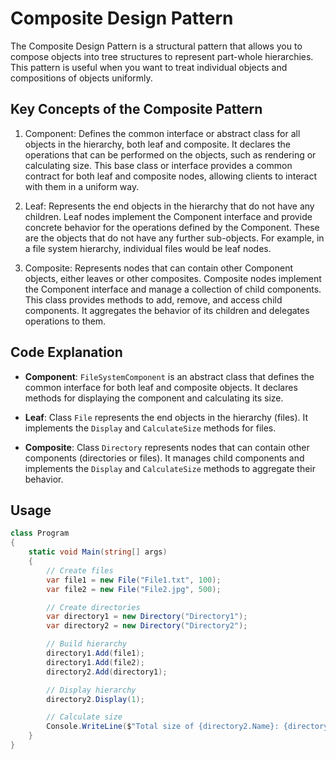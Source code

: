 # Composite Design Pattern
The Composite Design Pattern is a structural pattern that allows you to compose objects into tree structures to represent part-whole hierarchies. This pattern is useful when you want to treat individual objects and compositions of objects uniformly.

## Key Concepts of the Composite Pattern
1. Component:
Defines the common interface or abstract class for all objects in the hierarchy, both leaf and composite. It declares the operations that can be performed on the objects, such as rendering or calculating size.
This base class or interface provides a common contract for both leaf and composite nodes, allowing clients to interact with them in a uniform way.

2. Leaf:
Represents the end objects in the hierarchy that do not have any children. Leaf nodes implement the Component interface and provide concrete behavior for the operations defined by the Component.
These are the objects that do not have any further sub-objects. For example, in a file system hierarchy, individual files would be leaf nodes.

3. Composite:
Represents nodes that can contain other Component objects, either leaves or other composites. Composite nodes implement the Component interface and manage a collection of child components.
This class provides methods to add, remove, and access child components. It aggregates the behavior of its children and delegates operations to them.

## Code Explanation
* **Component**:
`FileSystemComponent` is an abstract class that defines the common interface for both leaf and composite objects. It declares methods for displaying the component and calculating its size.

* **Leaf**:
Class `File` represents the end objects in the hierarchy (files). It implements the `Display` and `CalculateSize` methods for files.

* **Composite**:
Class `Directory` represents nodes that can contain other components (directories or files). It manages child components and implements the `Display` and `CalculateSize` methods to aggregate their behavior.

## Usage
```csharp
class Program
{
    static void Main(string[] args)
    {
        // Create files
        var file1 = new File("File1.txt", 100);
        var file2 = new File("File2.jpg", 500);

        // Create directories
        var directory1 = new Directory("Directory1");
        var directory2 = new Directory("Directory2");

        // Build hierarchy
        directory1.Add(file1);
        directory1.Add(file2);
        directory2.Add(directory1);

        // Display hierarchy
        directory2.Display(1);

        // Calculate size
        Console.WriteLine($"Total size of {directory2.Name}: {directory2.CalculateSize()} bytes");
    }
}
```